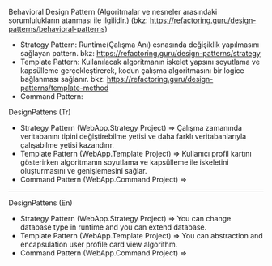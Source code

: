 Behavioral Design Pattern (Algoritmalar ve nesneler arasındaki sorumlulukların atanması ile ilgilidir.) (bkz: https://refactoring.guru/design-patterns/behavioral-patterns)

- Strategy Pattern: Runtime(Çalışma Anı) esnasında değişiklik yapılmasını sağlayan pattern. bkz: https://refactoring.guru/design-patterns/strategy
- Template Pattern: Kullanılacak algoritmanın iskelet yapsını soyutlama ve kapsülleme gerçekleştirerek, kodun çalışma algoritmasını bir logice bağlanması sağlanır.   bkz: https://refactoring.guru/design-patterns/template-method
- Command Pattern:

DesignPattens (Tr)
- Strategy Pattern (WebApp.Strategy Project) => Çalışma zamanında veritabanını tipini değiştirebilme yetisi ve daha farklı veritabanlarıyla çalışabilme yetisi kazandırır.
- Template Pattern (WebApp.Template Project) => Kullanıcı profil kartını gösterirken algoritmanın soyutlama ve kapsülleme ile iskeletini oluşturmasını ve genişlemesini sağlar.
- Command Pattern (WebApp.Command Project) =>

-------------------------------------------------------------

DesignPattens (En)
- Strategy Pattern (WebApp.Strategy Project) => You can change database type in runtime and you can extend database.
- Template Pattern (WebApp.Template Project) => You can abstraction and encapsulation user profile card view algorithm.
- Command Pattern (WebApp.Command Project) => 



